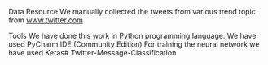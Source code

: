 Data Resource
We manually collected the tweets from various trend topic from www.twitter.com

Tools
We have done this work in Python programming language. We have used PyCharm IDE (Community Edition)
For training the neural network we have used Keras# Twitter-Message-Classification
